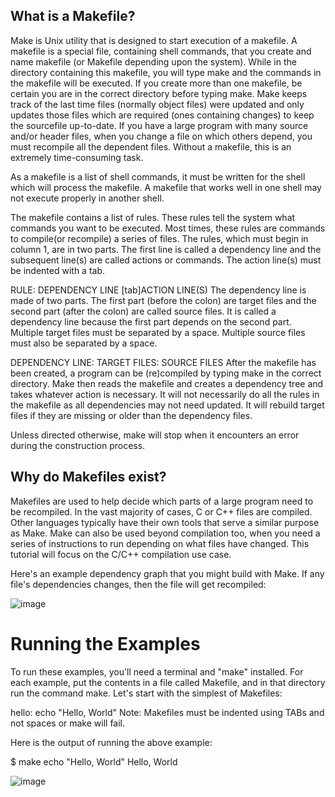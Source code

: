 ## What is a Makefile?
Make is Unix utility that is designed to start execution of a makefile. A makefile is a special file, containing shell commands, that you create and name makefile (or Makefile depending upon the system). While in the directory containing this makefile, you will type make and the commands in the makefile will be executed. If you create more than one makefile, be certain you are in the correct directory before typing make.
Make keeps track of the last time files (normally object files) were updated and only updates those files which are required (ones containing changes) to keep the sourcefile up-to-date. If you have a large program with many source and/or header files, when you change a file on which others depend, you must recompile all the dependent files. Without a makefile, this is an extremely time-consuming task.

As a makefile is a list of shell commands, it must be written for the shell which will process the makefile. A makefile that works well in one shell may not execute properly in another shell.

The makefile contains a list of rules. These rules tell the system what commands you want to be executed. Most times, these rules are commands to compile(or recompile) a series of files. The rules, which must begin in column 1, are in two parts. The first line is called a dependency line and the subsequent line(s) are called actions or commands. The action line(s) must be indented with a tab.


RULE:	DEPENDENCY LINE
[tab]ACTION LINE(S)
The dependency line is made of two parts. The first part (before the colon) are target files and the second part (after the colon) are called source files. It is called a dependency line because the first part depends on the second part. Multiple target files must be separated by a space. Multiple source files must also be separated by a space.

DEPENDENCY LINE:					TARGET FILES:	SOURCE FILES
After the makefile has been created, a program can be (re)compiled by typing make in the correct directory. Make then reads the makefile and creates a dependency tree and takes whatever action is necessary. It will not necessarily do all the rules in the makefile as all dependencies may not need updated. It will rebuild target files if they are missing or older than the dependency files.

Unless directed otherwise, make will stop when it encounters an error during the construction process.

## Why do Makefiles exist?
Makefiles are used to help decide which parts of a large program need to be recompiled. In the vast majority of cases, C or C++ files are compiled. Other languages typically have their own tools that serve a similar purpose as Make. Make can also be used beyond compilation too, when you need a series of instructions to run depending on what files have changed. This tutorial will focus on the C/C++ compilation use case.

Here's an example dependency graph that you might build with Make. If any file's dependencies changes, then the file will get recompiled:

![image](https://user-images.githubusercontent.com/105078661/221159501-0d913895-72f3-4631-8dfa-58580b7c4502.png)

# Running the Examples
To run these examples, you'll need a terminal and "make" installed. For each example, put the contents in a file called Makefile, and in that directory run the command make. Let's start with the simplest of Makefiles:

hello:
	echo "Hello, World"
Note: Makefiles must be indented using TABs and not spaces or make will fail.

Here is the output of running the above example:

$ make
echo "Hello, World"
Hello, World

![image](https://user-images.githubusercontent.com/105078661/221160868-4cac844e-fafc-4ac6-8c02-69b034c86582.png)

